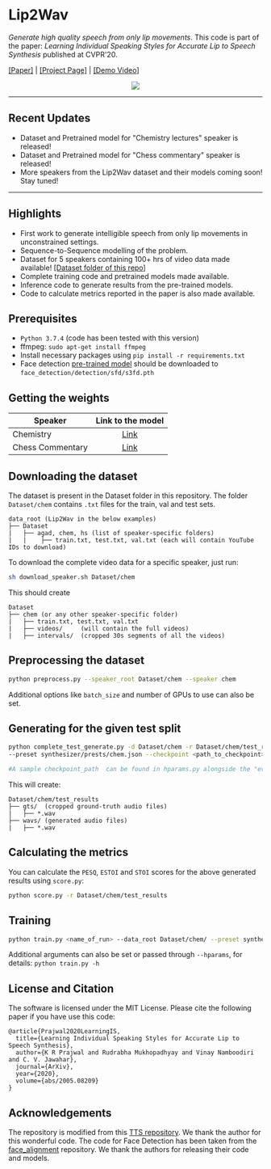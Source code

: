# Lip2Wav

*Generate high quality speech from only lip movements*. This code is part of the paper: _Learning Individual Speaking Styles for Accurate Lip to Speech Synthesis_ published at CVPR'20.

[[Paper]](https://arxiv.org/abs/2005.08209) | [[Project Page]](http://cvit.iiit.ac.in/research/projects/cvit-projects/speaking-by-observing-lip-movements) | [[Demo Video]](https://www.youtube.com/watch?v=HziA-jmlk_4)
 <p align="center">
  <img src="images/banner.gif"/></p>

----------
Recent Updates
----------
- Dataset and Pretrained model for "Chemistry lectures" speaker is released!
- Dataset and Pretrained model for "Chess commentary" speaker is released!
- More speakers from the Lip2Wav dataset and their models coming soon! Stay tuned!

----------
Highlights
----------
 - First work to generate intelligible speech from only lip movements in unconstrained settings.
 - Sequence-to-Sequence modelling of the problem.
 - Dataset for 5 speakers containing 100+ hrs of video data made available! [[Dataset folder of this repo]](https://github.com/Rudrabha/Lip2Wav/tree/master/Dataset) 
 - Complete training code and pretrained models made available.
 - Inference code to generate results from the pre-trained models.
 - Code to calculate metrics reported in the paper is also made available.


Prerequisites
-------------
- `Python 3.7.4` (code has been tested with this version)
- ffmpeg: `sudo apt-get install ffmpeg`
- Install necessary packages using `pip install -r requirements.txt`
- Face detection [pre-trained model](https://www.adrianbulat.com/downloads/python-fan/s3fd-619a316812.pth) should be downloaded to `face_detection/detection/sfd/s3fd.pth`

Getting the weights
----------
| Speaker  | Link to the model |
| ------------- | :---------------: |
| Chemistry  | [Link](https://iiitaphyd-my.sharepoint.com/:f:/g/personal/radrabha_m_research_iiit_ac_in/EgQbOxQI5UBDg3Atmobk834BgMaJBQqeEIvJMu-t7x0sOQ?e=qAYkG1)  |
| Chess Commentary  | [Link](https://iiitaphyd-my.sharepoint.com/:f:/g/personal/radrabha_m_research_iiit_ac_in/EsvTmlPa6ddLq7IE6s-WcAcBGQEL2UvMrXnoKIVCXcHcZg?e=41KJvA)  |

Downloading the dataset
----------

<!--If you would like to train/test on our Lip2Wav dataset, download it from our [project page](http://cvit.iiit.ac.in/research/projects/cvit-projects/speaking-by-observing-lip-movements). The download will be a small zip file with several `.csv` files containing the YouTube IDs of the videos to create the dataset for each speaker. Assuming the zip file is extracted as follows:-->
The dataset is present in the Dataset folder in this repository. The folder `Dataset/chem` contains `.txt` files for the train, val and test sets.

```
data_root (Lip2Wav in the below examples)
├── Dataset
|	├── agad, chem, hs (list of speaker-specific folders)
|	|    ├── train.txt, test.txt, val.txt (each will contain YouTube IDs to download)
```

To download the complete video data for a specific speaker, just run:

```bash
sh download_speaker.sh Dataset/chem
```

This should create

```
Dataset
├── chem (or any other speaker-specific folder)
|	├── train.txt, test.txt, val.txt
|	├── videos/		(will contain the full videos)
|	├── intervals/	(cropped 30s segments of all the videos) 
```


Preprocessing the dataset
----------
```bash
python preprocess.py --speaker_root Dataset/chem --speaker chem
```

Additional options like `batch_size` and number of GPUs to use can also be set.


Generating for the given test split
----------
```bash
python complete_test_generate.py -d Dataset/chem -r Dataset/chem/test_results \
--preset synthesizer/prests/chem.json --checkpoint <path_to_checkpoint>

#A sample checkpoint_path  can be found in hparams.py alongside the "eval_ckpt" param.
```

This will create:
```
Dataset/chem/test_results
├── gts/  (cropped ground-truth audio files)
|	├── *.wav
├── wavs/ (generated audio files)
|	├── *.wav
```

Calculating the metrics
----------
You can calculate the `PESQ`, `ESTOI` and `STOI` scores for the above generated results using `score.py`:
```bash
python score.py -r Dataset/chem/test_results
```

Training
----------
```bash
python train.py <name_of_run> --data_root Dataset/chem/ --preset synthesizer/prests/chem.json
```
Additional arguments can also be set or passed through `--hparams`, for details: `python train.py -h`


License and Citation
----------
The software is licensed under the MIT License. Please cite the following paper if you have use this code:
```
@article{Prajwal2020LearningIS,
  title={Learning Individual Speaking Styles for Accurate Lip to Speech Synthesis},
  author={K R Prajwal and Rudrabha Mukhopadhyay and Vinay Namboodiri and C. V. Jawahar},
  journal={ArXiv},
  year={2020},
  volume={abs/2005.08209}
}
```


Acknowledgements
----------
The repository is modified from this [TTS repository](https://github.com/CorentinJ/Real-Time-Voice-Cloning). We thank the author for this wonderful code. The code for Face Detection has been taken from the [face_alignment](https://github.com/1adrianb/face-alignment) repository. We thank the authors for releasing their code and models.

